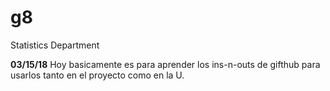 # g8
Statistics Department 

********************************************03/15/18********************************************
Hoy basicamente es para aprender los ins-n-outs de gifthub para usarlos tanto en el proyecto como en la U.
